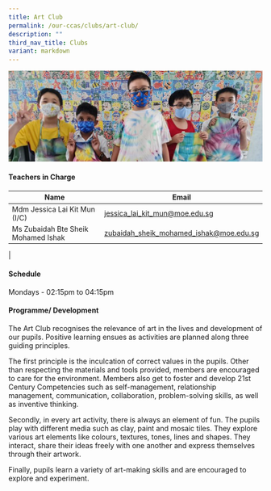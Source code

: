 ```yaml
---
title: Art Club
permalink: /our-ccas/clubs/art-club/
description: ""
third_nav_title: Clubs
variant: markdown
---
```



![](/images/CCA_photos/Art_Club.jpg)
#### **Teachers in Charge**

| Name | Email|
| -------- | -------- | 
|	Mdm Jessica Lai Kit Mun (I/C) 	|[jessica_lai_kit_mun@moe.edu.sg](mailto:jessica_lai_kit_mun@moe.edu.sg)|		
|	Ms Zubaidah Bte Sheik Mohamed Ishak 	|[zubaidah_sheik_mohamed_ishak@moe.edu.sg](mailto:foo_ting_ting@moe.edu.sg)	
|
		

#### **Schedule**

Mondays - 02:15pm to 04:15pm

#### **Programme/ Development**


The Art Club recognises the relevance of art in the lives and development of our pupils. Positive learning ensues as activities are planned along three guiding principles.

The first principle is the inculcation of correct values in the pupils. Other than respecting the materials and tools provided, members are encouraged to care for the environment. Members also get to foster and develop 21st Century Competencies such as self-management, relationship management, communication, collaboration, problem-solving skills, as well as inventive thinking.

Secondly, in every art activity, there is always an element of fun. The pupils play with different media such as clay, paint and mosaic tiles. They explore various art elements like colours, textures, tones, lines and shapes. They interact, share their ideas freely with one another and express themselves through their artwork.
  
Finally, pupils learn a variety of art-making skills and are encouraged to explore and experiment.

